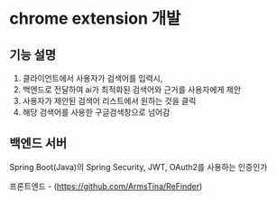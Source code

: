 # chrome extension 개발

## 기능 설명

1. 클라이언트에서 사용자가 검색어를 입력시,
2. 백엔드로 전달하여 ai가 최적화된 검색어와 근거를 사용자에게 제안
3. 사용자가 제안된 검색어 리스트에서 원하는 것을 클릭
4. 해당 검색어를 사용한 구글검색창으로 넘어감


## 백엔드 서버

Spring Boot(Java)의 Spring Security, JWT, OAuth2를 사용하는 인증인가


프론트엔드 - (https://github.com/ArmsTina/ReFinder)
